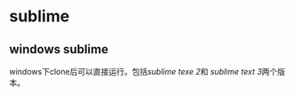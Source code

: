 sublime
=======

## windows sublime

windows下clone后可以直接运行。包括*sublime texe 2*和 *sublime text 3*两个版本。
